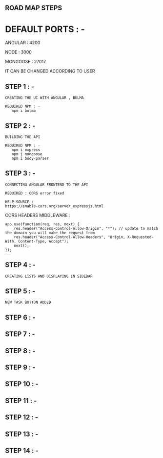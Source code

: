 ##                               ROAD MAP STEPS                    ##

# DEFAULT PORTS : -

  ANGULAR  : 4200

  NODE     : 3000
  
  MONGOOSE : 27017

  IT CAN BE CHANGED ACCORDING TO USER 
## STEP 1 : -
    CREATING THE UI WITH ANGULAR , BULMA
 
    REQUIRED NPM : -
       npm i bulma

## STEP 2 : -
    BUILDING THE API

    REQUIRED NPM : -
       npm i express 
       npm i mongoose
       npm i body-parser 
## STEP 3 : -
    CONNECTING ANGULAR FRONTEND TO THE API

    REQUIRED : CORS error fixed 

    HELP SOURCE :
    https://enable-cors.org/server_expressjs.html

   CORS HEADERS MIDDLEWARE :

    app.use(function(req, res, next) {
        res.header("Access-Control-Allow-Origin", "*"); // update to match the domain you will make the request from
        res.header("Access-Control-Allow-Headers", "Origin, X-Requested-With, Content-Type, Accept");
        next();
    });

## STEP 4 : -
    CREATING LISTS AND DISPLAYING IN SIDEBAR
## STEP 5 : -
    NEW TASK BUTTON ADDED
## STEP 6 : -

## STEP 7 : -

## STEP 8 : -

## STEP 9 : -

## STEP 10 : -

## STEP 11 : -

## STEP 12 : -

## STEP 13 : -

## STEP 14 : -


